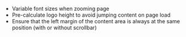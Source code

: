 * Variable font sizes when zooming page
* Pre-calculate logo height to avoid jumping content on page load
* Ensure that the left margin of the content area is always at the same position
  (with or without scrollbar)
